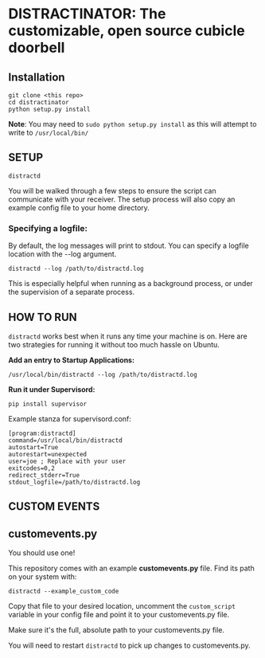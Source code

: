 # DISTRACTINATOR: The customizable, open source cubicle doorbell #

## Installation ##
    git clone <this repo>
    cd distractinator
    python setup.py install

**Note**: You may need to `sudo python setup.py install` as this will attempt to write to `/usr/local/bin/`

## SETUP ##

`distractd`

You will be walked through a few steps to ensure the script can communicate with your receiver. The setup process will also copy an example config file to your home directory.

### Specifying a logfile: ###
By default, the log messages will print to stdout. You can specify a logfile location with the --log argument.

`distractd --log /path/to/distractd.log`

This is especially helpful when running as a background process, or under the supervision of a separate process.

## HOW TO RUN ##
`distractd` works best when it runs any time your machine is on. Here are two strategies for running it without too much hassle on Ubuntu.
    
**Add an entry to Startup Applications:**

`/usr/local/bin/distractd --log /path/to/distractd.log`

**Run it under Supervisord:**

`pip install supervisor`

Example stanza for supervisord.conf:

    [program:distractd]
    command=/usr/local/bin/distractd
    autostart=True
    autorestart=unexpected
    user=joe ; Replace with your user
    exitcodes=0,2
    redirect_stderr=True
    stdout_logfile=/path/to/distractd.log

## CUSTOM EVENTS ##

customevents.py
---------------
You should use one!

This repository comes with an example **customevents.py** file. Find its path on your system with: 

    distractd --example_custom_code

Copy that file to your desired location, uncomment the `custom_script` variable in your config file and point it to your customevents.py file. 

Make sure it's the full, absolute path to your customevents.py file.

You will need to restart `distractd` to pick up changes to customevents.py.


